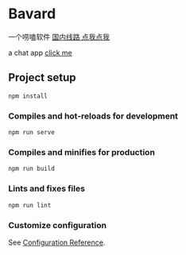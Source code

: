 # Bavard

一个唠嗑软件
[国内线路 点我点我](https://yilun-sun.github.io/banalite) 

a chat app 
[click me](https://banalite.netlify.app) 

## Project setup
```
npm install
```

### Compiles and hot-reloads for development
```
npm run serve
```

### Compiles and minifies for production
```
npm run build
```

### Lints and fixes files
```
npm run lint
```

### Customize configuration
See [Configuration Reference](https://cli.vuejs.org/config/).
